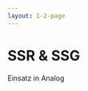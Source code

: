 ```yaml
---
layout: 1-2-page
---
```


# SSR & SSG

Einsatz in Analog

<template v-slot:right>
<div class="p-8 flex flex-col ">

### Static Site Generation
Einfache Konfiguration in der `vite.config.ts`. Alle statischen Routen werden unter `prerender` angegeben.

```typescript
import { defineConfig } from 'vite';
import analog from '@analogjs/platform';

// https://vitejs.dev/config/
export default defineConfig(({ mode }) => ({
  plugins: [
    analog({
      prerender: {
        routes: async () => [
          '/',
          '/about',
          '/blog',
          '/blog/posts/2023-02-01-my-first-post',
        ],
      },
    }),
  ],
}));
```
</div>
</template>
